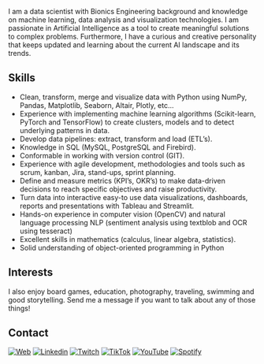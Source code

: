 I am a data scientist with Bionics Engineering background and knowledge on machine learning, data analysis and visualization technologies. I am passionate in Artificial Intelligence as a tool to create meaningful solutions to complex problems. Furthermore, I have a curious and creative personality that keeps updated and learning about the current AI landscape and its trends.

## Skills

* Clean, transform, merge and visualize data with Python using NumPy, Pandas, Matplotlib, Seaborn, Altair, Plotly, etc...
* Experience with implementing machine learning algorithms (Scikit-learn, PyTorch and TensorFlow) to create clusters, models and to detect underlying patterns in data.
* Develop data pipelines: extract, transform and load (ETL’s).
* Knowledge in SQL (MySQL, PostgreSQL and Firebird).
* Conformable in working with version control (GIT).
* Experience with agile development, methodologies and tools such as scrum, kanban, Jira, stand-ups, sprint planning.
* Define and measure metrics (KPI’s, OKR’s) to make data-driven decisions to reach specific objectives and raise productivity.
* Turn data into interactive easy-to use data visualizations, dashboards, reports and presentations with Tableau and Streamlit.
* Hands-on experience in computer vision (OpenCV) and natural language processing NLP (sentiment analysis using textblob and OCR using tesseract)
* Excellent skills in mathematics (calculus, linear algebra, statistics).
* Solid understanding of object-oriented programming in Python

## Interests

I also enjoy board games, education, photography, traveling, swimming and good storytelling. Send me a message if you want to talk about any of those things!

## Contact

[![Web](https://img.shields.io/badge/website-000000?style=for-the-badge&logo=About.me&logoColor=white)](https://marianoog.com/contacto) [![Linkedin](https://img.shields.io/badge/LinkedIn-0077B5?style=for-the-badge&logo=linkedin&logoColor=white)](https://www.linkedin.com/in/marianoog) [![Twitch](https://img.shields.io/badge/Twitch-9146FF?style=for-the-badge&logo=twitch&logoColor=white)](https://www.twitch.tv/marianoog_) [![TikTok](https://img.shields.io/badge/TikTok-000000?style=for-the-badge&logo=tiktok&logoColor=white)](https://www.tiktok.com/@marianoog_) [![YouTube](https://img.shields.io/badge/YouTube-FF0000?style=for-the-badge&logo=youtube&logoColor=white)](https://www.youtube.com/channel/UC-pO9qHu5lT7LwDse2i9EZw)  [![Spotify](https://img.shields.io/badge/Spotify-1ED760?&style=for-the-badge&logo=spotify&logoColor=white)](https://open.spotify.com/show/0bjv8Radkjm1tBX0B4jtiE) 
